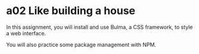 # a02 Like building a house

In this assignment, you will install and use Bulma, a CSS framework, to style a web interface.

You will also practice some package management with NPM. 
